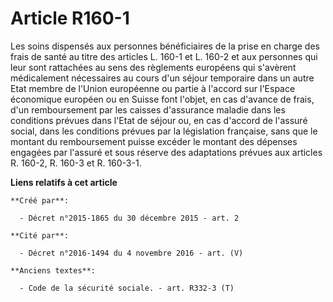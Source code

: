 # Article R160-1

Les soins dispensés aux personnes bénéficiaires de la prise en charge des frais de santé au titre des articles L. 160-1 et L.
160-2 et aux personnes qui leur sont rattachées au sens des règlements européens qui s'avèrent médicalement nécessaires au
cours d'un séjour temporaire dans un autre Etat membre de l'Union européenne ou partie à l'accord sur l'Espace économique
européen ou en Suisse font l'objet, en cas d'avance de frais, d'un remboursement par les caisses d'assurance maladie dans les
conditions prévues dans l'Etat de séjour ou, en cas d'accord de l'assuré social, dans les conditions prévues par la
législation française, sans que le montant du remboursement puisse excéder le montant des dépenses engagées par l'assuré et
sous réserve des adaptations prévues aux articles R. 160-2, R. 160-3 et R. 160-3-1.

**Liens relatifs à cet article**

	**Créé par**:

	  - Décret n°2015-1865 du 30 décembre 2015 - art. 2

	**Cité par**:

	  - Décret n°2016-1494 du 4 novembre 2016 - art. (V)

	**Anciens textes**:

	  - Code de la sécurité sociale. - art. R332-3 (T)
